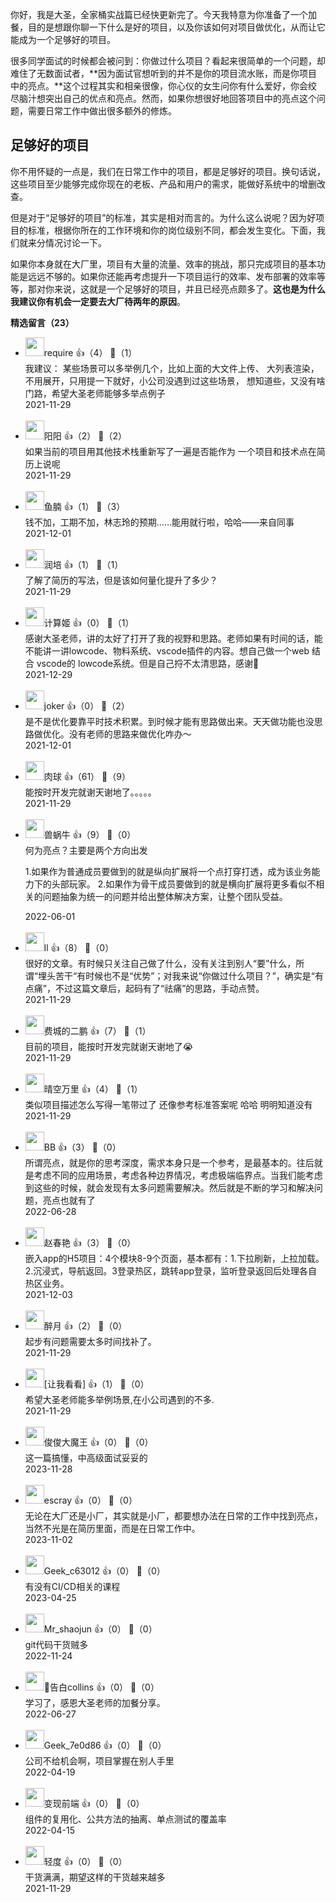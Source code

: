 你好，我是大圣，全家桶实战篇已经快更新完了。今天我特意为你准备了一个加餐，目的是想跟你聊一下什么是好的项目，以及你该如何对项目做优化，从而让它能成为一个足够好的项目。

很多同学面试的时候都会被问到：你做过什么项目？看起来很简单的一个问题，却难住了无数面试者，**因为面试官想听到的并不是你的项目流水账，而是你项目中的亮点。**这个过程其实和相亲很像，你心仪的女生问你有什么爱好，你会绞尽脑汁想突出自己的优点和亮点。然而，如果你想很好地回答项目中的亮点这个问题，需要日常工作中做出很多额外的修炼。

## 足够好的项目

你不用怀疑的一点是，我们在日常工作中的项目，都是足够好的项目。换句话说，这些项目至少能够完成你现在的老板、产品和用户的需求，能做好系统中的增删改查。

但是对于“足够好的项目”的标准，其实是相对而言的。为什么这么说呢？因为好项目的标准，根据你所在的工作环境和你的岗位级别不同，都会发生变化。下面，我们就来分情况讨论一下。

如果你本身就在大厂里，项目有大量的流量、效率的挑战，那只完成项目的基本功能是远远不够的。如果你还能再考虑提升一下项目运行的效率、发布部署的效率等等，那对你来说，这就是一个足够好的项目，并且已经亮点颇多了。**这也是为什么我建议你有机会一定要去大厂待两年的原因**。
<div><strong>精选留言（23）</strong></div><ul>
<li><img src="" width="30px"><span>require</span> 👍（4） 💬（1）<div>我建议： 某些场景可以多举例几个，比如上面的大文件上传、 大列表渲染，不用展开，只用提一下就好，小公司没遇到过这些场景， 想知道些，又没有啥门路，希望大圣老师能够多举点例子</div>2021-11-29</li><br/><li><img src="https://static001.geekbang.org/account/avatar/00/27/8b/31/c9e908c4.jpg" width="30px"><span>阳阳</span> 👍（2） 💬（2）<div>如果当前的项目用其他技术栈重新写了一遍是否能作为 一个项目和技术点在简历上说呢
</div>2021-11-29</li><br/><li><img src="https://static001.geekbang.org/account/avatar/00/22/c8/09/b34b1473.jpg" width="30px"><span>鱼腩</span> 👍（1） 💬（3）<div>钱不加，工期不加，林志玲的预期……能用就行啦，哈哈——来自同事</div>2021-12-01</li><br/><li><img src="https://static001.geekbang.org/account/avatar/00/14/5d/7c/3cfece5e.jpg" width="30px"><span>润培</span> 👍（1） 💬（1）<div>了解了简历的写法，但是该如何量化提升了多少？</div>2021-11-29</li><br/><li><img src="https://wx.qlogo.cn/mmopen/vi_32/DYAIOgq83eruu1Bof0T9gmyPAD7kFyTSoSYOXIGsCM0D1BY0QEFBePBR1FlorRrYhVW9e3TOXPc1ByvI4twBhw/132" width="30px"><span>计算姬</span> 👍（0） 💬（1）<div>感谢大圣老师，讲的太好了打开了我的视野和思路。老师如果有时间的话，能不能讲一讲lowcode、物料系统、vscode插件的内容。想自己做一个web 结合 vscode的 lowcode系统。但是自己捋不太清思路，感谢🙏</div>2021-12-29</li><br/><li><img src="https://static001.geekbang.org/account/avatar/00/16/e7/a0/9a962a74.jpg" width="30px"><span>joker</span> 👍（0） 💬（2）<div>是不是优化要靠平时技术积累。到时候才能有思路做出来。天天做功能也没思路做优化。没有老师的思路来做优化咋办～</div>2021-12-01</li><br/><li><img src="https://static001.geekbang.org/account/avatar/00/23/9a/17/1695d3a2.jpg" width="30px"><span>肉球</span> 👍（61） 💬（9）<div>能按时开发完就谢天谢地了。。。。。</div>2021-11-29</li><br/><li><img src="https://static001.geekbang.org/account/avatar/00/0f/4d/b8/6355bdd6.jpg" width="30px"><span>兽蜗牛</span> 👍（9） 💬（0）<div>何为亮点？主要是两个方向出发

1.如果作为普通成员要做到的就是纵向扩展将一个点打穿打透，成为该业务能力下的头部玩家。
2.如果作为骨干成员要做到的就是横向扩展将更多看似不相关的问题抽象为统一的问题并给出整体解决方案，让整个团队受益。</div>2022-06-01</li><br/><li><img src="https://static001.geekbang.org/account/avatar/00/13/c8/4a/3a322856.jpg" width="30px"><span>ll</span> 👍（8） 💬（0）<div>很好的文章。有时候只关注自己做了什么，没有关注到别人“要”什么，所谓“埋头苦干“有时候也不是“优势”；对我来说“你做过什么项目？”，确实是“有点痛”，不过这篇文章后，起码有了“祛痛”的思路，手动点赞。</div>2021-11-29</li><br/><li><img src="https://static001.geekbang.org/account/avatar/00/10/cd/ed/825d84ee.jpg" width="30px"><span>费城的二鹏</span> 👍（7） 💬（1）<div>目前的项目，能按时开发完就谢天谢地了😭</div>2021-11-29</li><br/><li><img src="https://static001.geekbang.org/account/avatar/00/12/08/8b/1b7d0463.jpg" width="30px"><span>晴空万里</span> 👍（4） 💬（1）<div>类似项目描述怎么写得一笔带过了 还像参考标准答案呢 哈哈 明明知道没有</div>2021-11-29</li><br/><li><img src="https://static001.geekbang.org/account/avatar/00/0f/b6/34/f1bb80ee.jpg" width="30px"><span>BB</span> 👍（3） 💬（0）<div>所谓亮点，就是你的思考深度，需求本身只是一个参考，是最基本的。往后就是考虑不同的应用场景，考虑各种边界情况，考虑极端临界点。当我们能考虑到这些的时候，就会发现有太多问题需要解决。然后就是不断的学习和解决问题，亮点也就有了</div>2022-06-28</li><br/><li><img src="https://thirdwx.qlogo.cn/mmopen/vi_32/Q0j4TwGTfTLYczIa8ibiarot3JM20WhQYbia7iaC041M8zTGlqxErQxibsULhu7PV65WLCGW0yeIQ3lwT4q5icnD50kw/132" width="30px"><span>赵春艳</span> 👍（3） 💬（0）<div>嵌入app的H5项目：4个模块8-9个页面，基本都有：1.下拉刷新，上拉加载。2.沉浸式，导航返回。3登录热区，跳转app登录，监听登录返回后处理各自热区业务。</div>2021-12-03</li><br/><li><img src="https://static001.geekbang.org/account/avatar/00/14/fc/e6/2cff4a89.jpg" width="30px"><span>醉月</span> 👍（2） 💬（0）<div>起步有问题需要太多时间找补了。</div>2021-11-29</li><br/><li><img src="https://static001.geekbang.org/account/avatar/00/28/9d/0d/a7c6672a.jpg" width="30px"><span>[让我看看]</span> 👍（1） 💬（0）<div>希望大圣老师能多举例场景,在小公司遇到的不多.</div>2021-11-29</li><br/><li><img src="https://thirdwx.qlogo.cn/mmopen/vi_32/DYAIOgq83eqks5UGahZtWAzZcmBkUZtibok5fGLWvpkR17PT65tjiaw4zCxntq18wKU1ia0AjITsZykxo5k0xV27w/132" width="30px"><span>俊俊大魔王</span> 👍（0） 💬（0）<div>这一篇搞懂，中高级面试妥妥的</div>2023-11-28</li><br/><li><img src="https://static001.geekbang.org/account/avatar/00/0f/92/6d/becd841a.jpg" width="30px"><span>escray</span> 👍（0） 💬（0）<div>无论在大厂还是小厂，其实就是小厂，都要想办法在日常的工作中找到亮点，当然不光是在简历里面，而是在日常工作中。</div>2023-11-02</li><br/><li><img src="" width="30px"><span>Geek_c63012</span> 👍（0） 💬（0）<div>有没有CI&#47;CD相关的课程</div>2023-04-25</li><br/><li><img src="https://static001.geekbang.org/account/avatar/00/31/0d/cd/791d0f5e.jpg" width="30px"><span>Mr_shaojun</span> 👍（0） 💬（0）<div>git代码干货贼多</div>2022-11-24</li><br/><li><img src="https://static001.geekbang.org/account/avatar/00/16/65/35/282ce9f0.jpg" width="30px"><span>💋告白collins</span> 👍（0） 💬（0）<div>学习了，感恩大圣老师的加餐分享。</div>2022-06-27</li><br/><li><img src="https://thirdwx.qlogo.cn/mmopen/vi_32/Q0j4TwGTfTJKN2dX9ickNb06CCh3ODiazh5PQDDibTuZ9cw7Cf4M1sfzVAoibicP9g8YgK36Jncn6OlbIsR12KsBKXQ/132" width="30px"><span>Geek_7e0d86</span> 👍（0） 💬（0）<div>公司不给机会啊，项目掌握在别人手里</div>2022-04-19</li><br/><li><img src="https://static001.geekbang.org/account/avatar/00/15/19/ff/a8876f83.jpg" width="30px"><span>变现前端</span> 👍（0） 💬（0）<div>组件的复用化、公共方法的抽离、单点测试的覆盖率</div>2022-04-15</li><br/><li><img src="https://static001.geekbang.org/account/avatar/00/2b/13/38/fcd05270.jpg" width="30px"><span>轻度</span> 👍（0） 💬（0）<div>干货满满，期望这样的干货越来越多</div>2021-11-29</li><br/>
</ul>